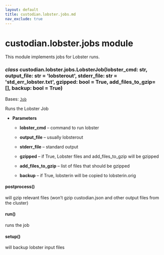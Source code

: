 ```yaml
---
layout: default
title: custodian.lobster.jobs.md
nav_exclude: true
---
```


# custodian.lobster.jobs module

This module implements jobs for Lobster runs.


### _class_ custodian.lobster.jobs.LobsterJob(lobster_cmd: str, output_file: str = 'lobsterout', stderr_file: str = 'std_err_lobster.txt', gzipped: bool = True, add_files_to_gzip=[], backup: bool = True)
Bases: [`Job`](custodian.custodian.md#custodian.custodian.Job)

Runs the Lobster Job


* **Parameters**


    * **lobster_cmd** – command to run lobster


    * **output_file** – usually lobsterout


    * **stderr_file** – standard output


    * **gzipped** – if True, Lobster files and add_files_to_gzip will be gzipped


    * **add_files_to_gzip** – list of files that should be gzipped


    * **backup** – if True, lobsterin will be copied to lobsterin.orig



#### postprocess()
will gzip relevant files (won’t gzip custodian.json and other output files from the cluster)


#### run()
runs the job


#### setup()
will backup lobster input files